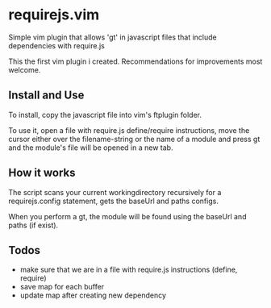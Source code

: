requirejs.vim
=============

Simple vim plugin that allows 'gt' in javascript files that include dependencies with require.js

This the first vim plugin i created. Recommendations for improvements most welcome.

Install and Use
---------------
To install, copy the javascript file into vim's ftplugin folder.

To use it, open a file with require.js define/require instructions, move the
cursor either over the filename-string or the name of a module and press gt and
the module's file will be opened in a new tab.

How it works
------------
The script scans your current workingdirectory recursively for a
requirejs.config statement, gets the baseUrl and paths configs.

When you perform a gt, the module will be found using the baseUrl and paths (if
exist).

Todos
-----
* make sure that we are in a file with require.js instructions (define,
  require)
* save map for each buffer
* update map after creating new dependency


